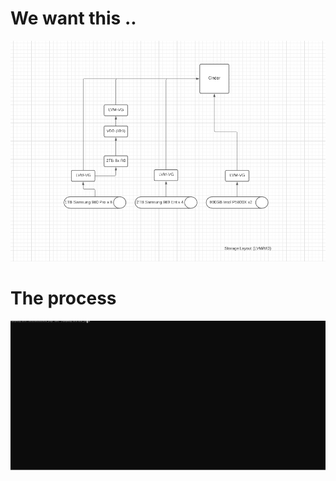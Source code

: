 # We want this ..

![](https://raw.githubusercontent.com/gprocunier/dcib/main/ansible/disk_prep/storage_layout.png)

# The process
![Process](./process.svg)

